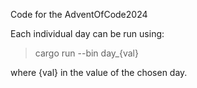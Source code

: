 Code for the AdventOfCode2024 

Each individual day can be run using:
> cargo run --bin day_{val}  

where {val} in the value of the chosen day.